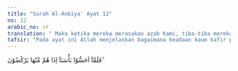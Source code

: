 ```yaml
---
title: "Surah Al-Anbiya' Ayat 12"
no: 12
arabic_no: ١٢
translation: " Maka ketika mereka merasakan azab Kami, tiba-tiba mereka melarikan diri dari (negerinya) itu."
tafsir: "Pada ayat ini Allah menjelaskan bagaimana keadaan kaum kafir pada waktu terjadinya malapetaka tersebut, setelah mereka yakin bahwa azab Allah pasti akan menimpa diri mereka sebagaimana yang telah diperingatkan oleh para nabi dan rasul, maka mereka lari dalam keadaan tunggang langgang, padahal dahulunya mereka dengan penuh kesombongan berkata kepada rasul-rasul mereka, \"Kami pasti akan mengusir kamu dari negeri kami ini, atau kamu akan kembali kepada agama kami.\" Sekarang sebaliknya merekalah yang terpaksa meninggalkan rumah dan kampung halaman mereka, melarikan diri dari azab Allah."
---
```

فَلَمَّآ اَحَسُّوْا بَأْسَنَآ اِذَا هُمْ مِّنْهَا يَرْكُضُوْنَ ۗ